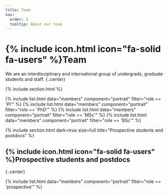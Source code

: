 ```yaml
---
title: Team
nav:
  order: 3
  tooltip: About our team
---
```


# {% include icon.html icon="fa-solid fa-users" %}Team

We are an interdisciplinary and international group of undergrads, graduate students and staff.
{:.center}

{% include section.html %}

{% include list.html data="members" component="portrait" filter="role == 'PI'" %}
{% include list.html data="members" component="portrait" filter="role == 'PhD'" %}
{% include list.html data="members" component="portrait" filter="role == 'MSc'" %}
{% include list.html data="members" component="portrait" filter="role == 'BSc'" %}

{%
  include section.html
  dark=true
  size=full
  title="Prospective students and postdocs"
%}

## {% include icon.html icon="fa-solid fa-users" %}Prospective students and postdocs
{:.center}

{% include list.html data="members" component="portrait" filter="role == 'prospective'" %}
